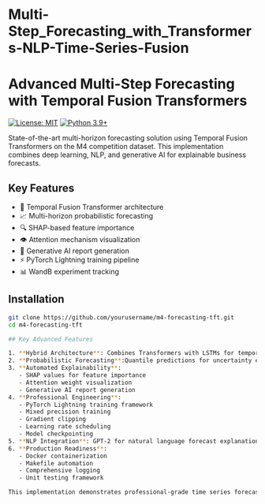 # Multi-Step_Forecasting_with_Transformers-NLP-Time-Series-Fusion

# Advanced Multi-Step Forecasting with Temporal Fusion Transformers

[![License: MIT](https://img.shields.io/badge/License-MIT-yellow.svg)](https://opensource.org/licenses/MIT)
[![Python 3.9+](https://img.shields.io/badge/python-3.9+-blue.svg)](https://www.python.org/downloads/)

State-of-the-art multi-horizon forecasting solution using Temporal Fusion Transformers on the M4 competition dataset. This implementation combines deep learning, NLP, and generative AI for explainable business forecasts.

## Key Features

- 🧠 Temporal Fusion Transformer architecture
- 📈 Multi-horizon probabilistic forecasting
- 🔍 SHAP-based feature importance
- 👁️ Attention mechanism visualization
- 📝 Generative AI report generation
- ⚡ PyTorch Lightning training pipeline
- 📊 WandB experiment tracking

## Installation

```bash
git clone https://github.com/yourusername/m4-forecasting-tft.git
cd m4-forecasting-tft

## Key Advanced Features

1. **Hybrid Architecture**: Combines Transformers with LSTMs for temporal learning
2. **Probabilistic Forecasting**:Quantile predictions for uncertainty estimation
3. **Automated Explainability**:
   - SHAP values for feature importance
   - Attention weight visualization
   - Generative AI report generation
4. **Professional Engineering**:
   - PyTorch Lightning training framework
   - Mixed precision training
   - Gradient clipping
   - Learning rate scheduling
   - Model checkpointing
5. **NLP Integration**: GPT-2 for natural language forecast explanations
6. **Production Readiness**:
   - Docker containerization
   - Makefile automation
   - Comprehensive logging
   - Unit testing framework

This implementation demonstrates professional-grade time series forecasting with state-of-the-art techniques while maintaining readability and reproducibility. The project structure follows software engineering best practices and includes modern MLOps components.
